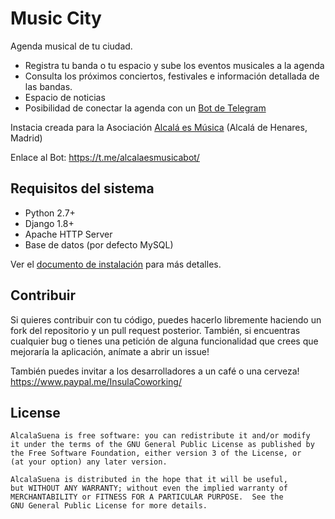 # Music City

Agenda musical de tu ciudad.

- Registra tu banda o tu espacio y sube los eventos musicales a la agenda
- Consulta los próximos conciertos, festivales e información detallada de las bandas.
- Espacio de noticias
- Posibilidad de conectar la agenda con un [Bot de Telegram](https://github.com/InsulaCoworking/MusicCity-Telegram-Bot)

Instacia creada para la Asociación [Alcalá es Música](https://alcalaesmusica.org/) (Alcalá de Henares, Madrid)

Enlace al Bot: https://t.me/alcalaesmusicabot/



## Requisitos del sistema

* Python 2.7+
* Django 1.8+
* Apache HTTP Server
* Base de datos (por defecto MySQL)

Ver el [documento de instalación](docs/installation.md) para más detalles.

## Contribuir

Si quieres contribuir con tu código, puedes hacerlo libremente haciendo un fork del repositorio
y un pull request posterior. También, si encuentras cualquier bug o tienes una petición de alguna
funcionalidad que crees que mejoraría la aplicación, anímate a abrir un issue!

También puedes invitar a los desarrolladores a un café o una cerveza!
https://www.paypal.me/InsulaCoworking/

## License

	AlcalaSuena is free software: you can redistribute it and/or modify
    it under the terms of the GNU General Public License as published by
    the Free Software Foundation, either version 3 of the License, or
    (at your option) any later version.

    AlcalaSuena is distributed in the hope that it will be useful,
    but WITHOUT ANY WARRANTY; without even the implied warranty of
    MERCHANTABILITY or FITNESS FOR A PARTICULAR PURPOSE.  See the
    GNU General Public License for more details.
    
